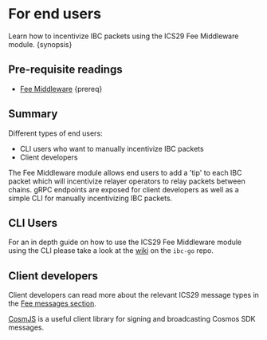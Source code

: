 <!--
order: 6
-->

# For end users

Learn how to incentivize IBC packets using the ICS29 Fee Middleware module. {synopsis}

## Pre-requisite readings

- [Fee Middleware](overview.md) {prereq}

## Summary

Different types of end users:

- CLI users who want to manually incentivize IBC packets
- Client developers

The Fee Middleware module allows end users to add a 'tip' to each IBC packet which will incentivize relayer operators to relay packets between chains. gRPC endpoints are exposed for client developers as well as a simple CLI for manually incentivizing IBC packets.

## CLI Users

For an in depth guide on how to use the ICS29 Fee Middleware module using the CLI please take a look at the [wiki](https://github.com/cosmos/ibc-go/wiki/Fee-enabled-fungible-token-transfers#asynchronous-incentivization-of-a-fungible-token-transfer) on the `ibc-go` repo.

## Client developers

Client developers can read more about the relevant ICS29 message types in the [Fee messages section](../ics29-fee/msgs.md).

[CosmJS](https://github.com/cosmos/cosmjs) is a useful client library for signing and broadcasting Cosmos SDK messages.
